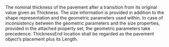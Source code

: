 The nominal thickness of the pavement after a transition from its original value given as Thickness. The size information is provided in addition to the shape representation and the geometric parameters used within. In case of inconsistency between the geometric parameters and the size properties, provided in the attached property set, the geometric parameters take precedence. ThicknessEnd location shall be regarded as the pavement object’s placement plus its Length.
